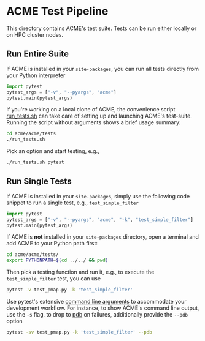 <!--
Copyright (c) 2023 Ernst Strüngmann Institute (ESI) for Neuroscience
in Cooperation with Max Planck Society
SPDX-License-Identifier: CC-BY-NC-SA-1.0
-->

# ACME Test Pipeline

This directory contains ACME's test suite. Tests can be run either locally
or on HPC cluster nodes.

## Run Entire Suite

If ACME is installed in your `site-packages`, you can run all tests directly
from your Python interpreter

```python
import pytest
pytest_args = ["-v", "--pyargs", "acme"]
pytest.main(pytest_args)
```

If you're working on a local clone of ACME, the convenience script
[run_tests.sh](./run_tests.sh) can take care of setting up and
launching ACME's test-suite. Running the script without arguments shows
a brief usage summary:

```bash
cd acme/acme/tests
./run_tests.sh
```

Pick an option and start testing, e.g.,

```bash
./run_tests.sh pytest
```

## Run Single Tests

If ACME is installed in your `site-packages`, simply use the following
code snippet to run a single test, e.g., `test_simple_filter`

```python
import pytest
pytest_args = ["-v", "--pyargs", "acme", "-k", "test_simple_filter"]
pytest.main(pytest_args)
```

If ACME is **not** installed in your `site-packages` directory, open a
terminal and add ACME to your Python path first:

```bash
cd acme/acme/tests/
export PYTHONPATH=$(cd ../../ && pwd)
```

Then pick a testing function and run it, e.g., to execute the `test_simple_filter`
test, you can use

```bash
pytest -v test_pmap.py -k 'test_simple_filter'
```

Use pytest's extensive [command line arguments](https://docs.pytest.org/en/6.2.x/usage.html)
to accommodate your development workflow. For instance, to show ACME's
command line output, use the `-s` flag, to drop to
[pdb](https://docs.python.org/3/library/pdb.html) on failures, additionally
provide the `--pdb` option

```bash
pytest -sv test_pmap.py -k 'test_simple_filter' --pdb
```
